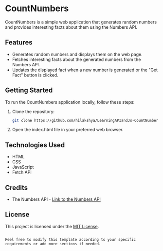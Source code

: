 
# CountNumbers

CountNumbers is a simple web application that generates random numbers and provides interesting facts about them using the Numbers API.

## Features

- Generates random numbers and displays them on the web page.
- Fetches interesting facts about the generated numbers from the Numbers API.
- Updates the displayed fact when a new number is generated or the "Get Fact" button is clicked.

## Getting Started

To run the CountNumbers application locally, follow these steps:

1. Clone the repository:

   ```bash
   git clone https://github.com/hilakshya/LearningAPIandJs-CountNumbers.git
   ```

2. Open the index.html file in your preferred web browser.

## Technologies Used

- HTML
- CSS
- JavaScript
- Fetch API

## Credits

- The Numbers API - [Link to the Numbers API](http://numbersapi.com/)

## License

This project is licensed under the [MIT License](LICENSE).
```

Feel free to modify this template according to your specific requirements or add more sections if needed.